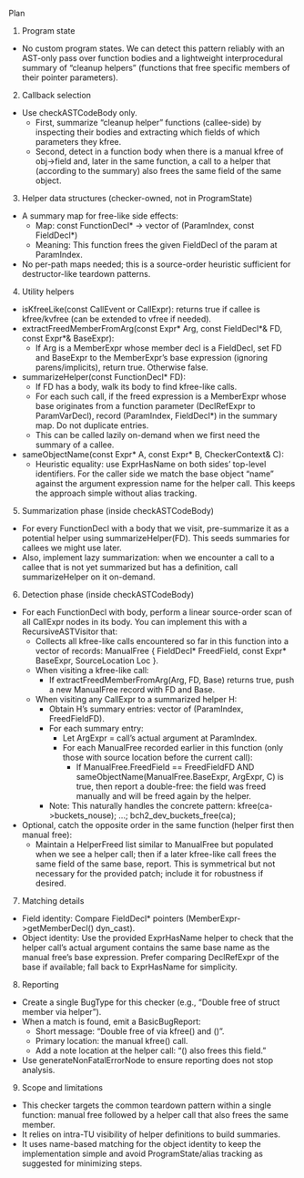 Plan

1) Program state
- No custom program states. We can detect this pattern reliably with an AST-only pass over function bodies and a lightweight interprocedural summary of “cleanup helpers” (functions that free specific members of their pointer parameters).

2) Callback selection
- Use checkASTCodeBody only.
  - First, summarize “cleanup helper” functions (callee-side) by inspecting their bodies and extracting which fields of which parameters they kfree.
  - Second, detect in a function body when there is a manual kfree of obj->field and, later in the same function, a call to a helper that (according to the summary) also frees the same field of the same object.

3) Helper data structures (checker-owned, not in ProgramState)
- A summary map for free-like side effects:
  - Map: const FunctionDecl* -> vector of (ParamIndex, const FieldDecl*)
  - Meaning: This function frees the given FieldDecl of the param at ParamIndex.
- No per-path maps needed; this is a source-order heuristic sufficient for destructor-like teardown patterns.

4) Utility helpers
- isKfreeLike(const CallEvent or CallExpr): returns true if callee is kfree/kvfree (can be extended to vfree if needed).
- extractFreedMemberFromArg(const Expr* Arg, const FieldDecl*& FD, const Expr*& BaseExpr):
  - If Arg is a MemberExpr whose member decl is a FieldDecl, set FD and BaseExpr to the MemberExpr’s base expression (ignoring parens/implicits), return true. Otherwise false.
- summarizeHelper(const FunctionDecl* FD):
  - If FD has a body, walk its body to find kfree-like calls.
  - For each such call, if the freed expression is a MemberExpr whose base originates from a function parameter (DeclRefExpr to ParamVarDecl), record (ParamIndex, FieldDecl*) in the summary map. Do not duplicate entries.
  - This can be called lazily on-demand when we first need the summary of a callee.
- sameObjectName(const Expr* A, const Expr* B, CheckerContext& C):
  - Heuristic equality: use ExprHasName on both sides’ top-level identifiers. For the caller side we match the base object “name” against the argument expression name for the helper call. This keeps the approach simple without alias tracking.

5) Summarization phase (inside checkASTCodeBody)
- For every FunctionDecl with a body that we visit, pre-summarize it as a potential helper using summarizeHelper(FD). This seeds summaries for callees we might use later.
- Also, implement lazy summarization: when we encounter a call to a callee that is not yet summarized but has a definition, call summarizeHelper on it on-demand.

6) Detection phase (inside checkASTCodeBody)
- For each FunctionDecl with body, perform a linear source-order scan of all CallExpr nodes in its body. You can implement this with a RecursiveASTVisitor that:
  - Collects all kfree-like calls encountered so far in this function into a vector of records: ManualFree { FieldDecl* FreedField, const Expr* BaseExpr, SourceLocation Loc }.
  - When visiting a kfree-like call:
    - If extractFreedMemberFromArg(Arg, FD, Base) returns true, push a new ManualFree record with FD and Base.
  - When visiting any CallExpr to a summarized helper H:
    - Obtain H’s summary entries: vector of (ParamIndex, FreedFieldFD).
    - For each summary entry:
      - Let ArgExpr = call’s actual argument at ParamIndex.
      - For each ManualFree recorded earlier in this function (only those with source location before the current call):
        - If ManualFree.FreedField == FreedFieldFD AND sameObjectName(ManualFree.BaseExpr, ArgExpr, C) is true, then report a double-free: the field was freed manually and will be freed again by the helper.
    - Note: This naturally handles the concrete pattern: kfree(ca->buckets_nouse); ...; bch2_dev_buckets_free(ca);
- Optional, catch the opposite order in the same function (helper first then manual free):
  - Maintain a HelperFreed list similar to ManualFree but populated when we see a helper call; then if a later kfree-like call frees the same field of the same base, report. This is symmetrical but not necessary for the provided patch; include it for robustness if desired.

7) Matching details
- Field identity: Compare FieldDecl* pointers (MemberExpr->getMemberDecl() dyn_cast<FieldDecl>).
- Object identity: Use the provided ExprHasName helper to check that the helper call’s actual argument contains the same base name as the manual free’s base expression. Prefer comparing DeclRefExpr of the base if available; fall back to ExprHasName for simplicity.

8) Reporting
- Create a single BugType for this checker (e.g., “Double free of struct member via helper”).
- When a match is found, emit a BasicBugReport:
  - Short message: “Double free of <field> via kfree() and <helper>()”.
  - Primary location: the manual kfree() call.
  - Add a note location at the helper call: “<helper>() also frees this field.”
- Use generateNonFatalErrorNode to ensure reporting does not stop analysis.

9) Scope and limitations
- This checker targets the common teardown pattern within a single function: manual free followed by a helper call that also frees the same member.
- It relies on intra-TU visibility of helper definitions to build summaries.
- It uses name-based matching for the object identity to keep the implementation simple and avoid ProgramState/alias tracking as suggested for minimizing steps.
